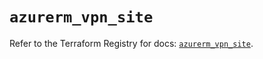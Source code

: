 # `azurerm_vpn_site`

Refer to the Terraform Registry for docs: [`azurerm_vpn_site`](https://registry.terraform.io/providers/hashicorp/azurerm/3.95.0/docs/resources/vpn_site).
